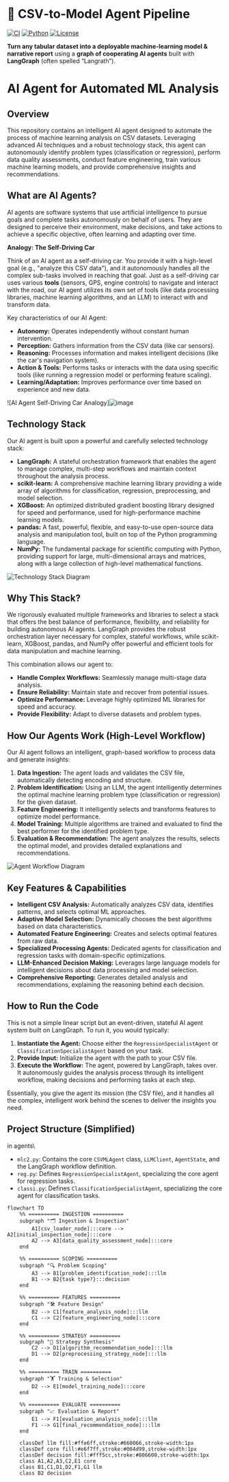 # 🤖 CSV‑to‑Model Agent Pipeline

[![CI](https://img.shields.io/badge/build-passing-brightgreen)](./.github/workflows/ci.yml)
[![Python](https://img.shields.io/badge/python-3.9%2B-blue)](https://www.python.org/)
[![License](https://img.shields.io/badge/license-MIT-yellow)](#license)

**Turn any tabular dataset into a deployable machine‑learning model & narrative report** using a **graph of cooperating AI agents** built with **LangGraph** (often spelled “Langrath”).
# AI Agent for Automated ML Analysis

## Overview

This repository contains an intelligent AI agent designed to automate the process of machine learning analysis on CSV datasets. Leveraging advanced AI techniques and a robust technology stack, this agent can autonomously identify problem types (classification or regression), perform data quality assessments, conduct feature engineering, train various machine learning models, and provide comprehensive insights and recommendations.

## What are AI Agents?

AI agents are software systems that use artificial intelligence to pursue goals and complete tasks autonomously on behalf of users. They are designed to perceive their environment, make decisions, and take actions to achieve a specific objective, often learning and adapting over time.

**Analogy: The Self-Driving Car**

Think of an AI agent as a self-driving car. You provide it with a high-level goal (e.g., "analyze this CSV data"), and it autonomously handles all the complex sub-tasks involved in reaching that goal. Just as a self-driving car uses various **tools** (sensors, GPS, engine controls) to navigate and interact with the road, our AI agent utilizes its own set of tools (like data processing libraries, machine learning algorithms, and an LLM) to interact with and transform data.

Key characteristics of our AI Agent:

*   **Autonomy:** Operates independently without constant human intervention.
*   **Perception:** Gathers information from the CSV data (like car sensors).
*   **Reasoning:** Processes information and makes intelligent decisions (like the car's navigation system).
*   **Action & Tools:** Performs tasks or interacts with the data using specific tools (like running a regression model or performing feature scaling).
*   **Learning/Adaptation:** Improves performance over time based on experience and new data.

![AI Agent Self-Driving Car Analogy]![image](https://github.com/user-attachments/assets/29cb0d51-a6a9-454a-9c72-914ae2418ef7)


## Technology Stack

Our AI agent is built upon a powerful and carefully selected technology stack:

*   **LangGraph:** A stateful orchestration framework that enables the agent to manage complex, multi-step workflows and maintain context throughout the analysis process.
*   **scikit-learn:** A comprehensive machine learning library providing a wide array of algorithms for classification, regression, preprocessing, and model selection.
*   **XGBoost:** An optimized distributed gradient boosting library designed for speed and performance, used for high-performance machine learning models.
*   **pandas:** A fast, powerful, flexible, and easy-to-use open-source data analysis and manipulation tool, built on top of the Python programming language.
*   **NumPy:** The fundamental package for scientific computing with Python, providing support for large, multi-dimensional arrays and matrices, along with a large collection of high-level mathematical functions.

![Technology Stack Diagram](https://private-us-east-1.manuscdn.com/sessionFile/aVsJ2QldvpeWL4PnBpqrlq/sandbox/EtKpSUUoYKN1OyygGDeLlv-images_1751605844015_na1fn_L2hvbWUvdWJ1bnR1L2xFVFhvdFl5QXpWQg.png?Policy=eyJTdGF0ZW1lbnQiOlt7IlJlc291cmNlIjoiaHR0cHM6Ly9wcml2YXRlLXVzLWVhc3QtMS5tYW51c2Nkbi5jb20vc2Vzc2lvbkZpbGUvYVZzSjJRbGR2cGVXTDRQbkJwcXJscS9zYW5kYm94L0V0S3BTVVVvWUtOMU95eWdHRGVMbHYtaW1hZ2VzXzE3NTE2MDU4NDQwMTVfbmExZm5fTDJodmJXVXZkV0oxYm5SMUwyeEZWRmh2ZEZsNVFYcFdRZy5wbmciLCJDb25kaXRpb24iOnsiRGF0ZUxlc3NUaGFuIjp7IkFXUzpFcG9jaFRpbWUiOjE3OTg3NjE2MDB9fX1dfQ__&Key-Pair-Id=K2HSFNDJXOU9YS&Signature=G68BhuvB~-2oidIpoJyEBIRViVi9nCg~K5JG1w26ANzg7MLg-7G1aU8rv66Shrwzkay9a4GNC0U~esSOSVi44Aj0jcDBLMTQbCKpOg5wT5Pbl7Zi4Ls4jianTbfjcuHbmQR-Lp-pgFXmBGgrBerClXDLLZ1d6AWAuJqUaR1KXgsSrIpw5FLhc36gjbUU~AGdeRW6A72jqc6sr0tKuc2UzHViSFzv45J8aNg7lNhSM4KfBl6oXLDwy03hPXF3yDXXBSRrMXd8RBj98LHT5CNm3eMvEMSVSFd8gYyzRGG9XLwOa6U-A4Ynn6MwXN9V6eOdzmbR4~1qbqx-c3F7BJc0cw__)

## Why This Stack?

We rigorously evaluated multiple frameworks and libraries to select a stack that offers the best balance of performance, flexibility, and reliability for building autonomous AI agents. LangGraph provides the robust orchestration layer necessary for complex, stateful workflows, while scikit-learn, XGBoost, pandas, and NumPy offer powerful and efficient tools for data manipulation and machine learning.

This combination allows our agent to:

*   **Handle Complex Workflows:** Seamlessly manage multi-stage data analysis.
*   **Ensure Reliability:** Maintain state and recover from potential issues.
*   **Optimize Performance:** Leverage highly optimized ML libraries for speed and accuracy.
*   **Provide Flexibility:** Adapt to diverse datasets and problem types.

## How Our Agents Work (High-Level Workflow)

Our AI agent follows an intelligent, graph-based workflow to process data and generate insights:

1.  **Data Ingestion:** The agent loads and validates the CSV file, automatically detecting encoding and structure.
2.  **Problem Identification:** Using an LLM, the agent intelligently determines the optimal machine learning problem type (classification or regression) for the given dataset.
3.  **Feature Engineering:** It intelligently selects and transforms features to optimize model performance.
4.  **Model Training:** Multiple algorithms are trained and evaluated to find the best performer for the identified problem type.
5.  **Evaluation & Recommendation:** The agent analyzes the results, selects the optimal model, and provides detailed explanations and recommendations.

![Agent Workflow Diagram](https://private-us-east-1.manuscdn.com/sessionFile/aVsJ2QldvpeWL4PnBpqrlq/sandbox/EtKpSUUoYKN1OyygGDeLlv-images_1751605844016_na1fn_L2hvbWUvdWJ1bnR1L1VKQVhrWGFQM2tqRg.png?Policy=eyJTdGF0ZW1lbnQiOlt7IlJlc291cmNlIjoiaHR0cHM6Ly9wcml2YXRlLXVzLWVhc3QtMS5tYW51c2Nkbi5jb20vc2Vzc2lvbkZpbGUvYVZzSjJRbGR2cGVXTDRQbkJwcXJscS9zYW5kYm94L0V0S3BTVVVvWUtOMU95eWdHRGVMbHYtaW1hZ2VzXzE3NTE2MDU4NDQwMTZfbmExZm5fTDJodmJXVXZkV0oxYm5SMUwxVktRVmhyV0dGUU0ydHFSZy5wbmciLCJDb25kaXRpb24iOnsiRGF0ZUxlc3NUaGFuIjp7IkFXUzpFcG9jaFRpbWUiOjE3OTg3NjE2MDB9fX1dfQ__&Key-Pair-Id=K2HSFNDJXOU9YS&Signature=aBokGaOmXz6GuOVvCjvOX7EJYhVrCgbJUrnU6VQ9LT~-bF2U9owkvaPi-Y5Diri0vewlOM4qAjRSUTo5w1G1DgbUogfzInihYu84YaVDI5mTjlY6mJxnUgpHudaN2bQm6zzSO1YyEOeZaK9Fa4yIAXI4WvkH2dJR3eN6ADFGTwVeSK2f8NSOkwbXnoJVfZ7Wk157duVwVeG0NV9Dhd9COQC8skFFlpZe5VmfdYNYTbkedfKDoItsXXhsnZUHnUL-nMD9ROsPSnXRZkiP87X-wvF5RCAYFEaMOATAotthyep0486pyGgEqW4JTNt5fDvNKYcUdKlL1JFr6bX6wXWiUg__)

## Key Features & Capabilities

*   **Intelligent CSV Analysis:** Automatically analyzes CSV data, identifies patterns, and selects optimal ML approaches.
*   **Adaptive Model Selection:** Dynamically chooses the best algorithms based on data characteristics.
*   **Automated Feature Engineering:** Creates and selects optimal features from raw data.
*   **Specialized Processing Agents:** Dedicated agents for classification and regression tasks with domain-specific optimizations.
*   **LLM-Enhanced Decision Making:** Leverages large language models for intelligent decisions about data processing and model selection.
*   **Comprehensive Reporting:** Generates detailed analysis and recommendations, explaining the reasoning behind each decision.

## How to Run the Code

This is not a simple linear script but an event-driven, stateful AI agent system built on LangGraph. To run it, you would typically:

1.  **Instantiate the Agent:** Choose either the `RegressionSpecialistAgent` or `ClassificationSpecialistAgent` based on your task.
2.  **Provide Input:** Initialize the agent with the path to your CSV file.
3.  **Execute the Workflow:** The agent, powered by LangGraph, takes over. It autonomously guides the analysis process through its intelligent workflow, making decisions and performing tasks at each step.

Essentially, you give the agent its mission (the CSV file), and it handles all the complex, intelligent work behind the scenes to deliver the insights you need.

## Project Structure (Simplified)
in agents\

*   `mlc2.py`: Contains the core `CSVMLAgent` class, `LLMClient`, `AgentState`, and the LangGraph workflow definition.
*   `reg.py`: Defines `RegressionSpecialistAgent`, specializing the core agent for regression tasks.
*   `classi.py`: Defines `ClassificationSpecialistAgent`, specializing the core agent for classification tasks.


```mermaid
flowchart TD
    %% ========== INGESTION ==========
    subgraph "🗂 Ingestion & Inspection"
        A1[csv_loader_node]:::core --> A2[initial_inspection_node]:::core
        A2 --> A3[data_quality_assessment_node]:::core
    end

    %% ========== SCOPING ==========
    subgraph "🔍 Problem Scoping"
        A3 --> B1[problem_identification_node]:::llm
        B1 --> B2{task type?}:::decision
    end

    %% ========== FEATURES ==========
    subgraph "🛠 Feature Design"
        B2 --> C1[feature_analysis_node]:::llm
        C1 --> C2[feature_engineering_node]:::core
    end

    %% ========== STRATEGY ==========
    subgraph "🧠 Strategy Synthesis"
        C2 --> D1[algorithm_recommendation_node]:::llm
        D1 --> D2[preprocessing_strategy_node]:::llm
    end

    %% ========== TRAIN ==========
    subgraph "🏋️ Training & Selection"
        D2 --> E1[model_training_node]:::core
    end

    %% ========== EVALUATE ==========
    subgraph "📈 Evaluation & Report"
        E1 --> F1[evaluation_analysis_node]:::llm
        F1 --> G1[final_recommendation_node]:::llm
    end

    classDef llm fill:#ffe6ff,stroke:#660066,stroke-width:1px
    classDef core fill:#e6f7ff,stroke:#004d99,stroke-width:1px
    classDef decision fill:#fff5cc,stroke:#806600,stroke-width:1px
    class A1,A2,A3,C2,E1 core
    class B1,C1,D1,D2,F1,G1 llm
    class B2 decision
